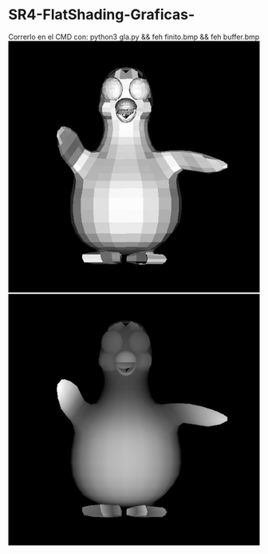 # SR4-FlatShading-Graficas-
Correrlo en el CMD con: python3 gla.py && feh finito.bmp && feh  buffer.bmp
![out](https://github.com/CristopherBarrios/SR4-FlatShading-Graficas-/blob/master/Imagenes/finito.jpg)
![out](https://github.com/CristopherBarrios/SR4-FlatShading-Graficas-/blob/master/Imagenes/buffer.jpg)
